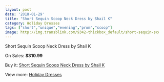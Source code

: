 ```yaml
---
layout: post
date: '2018-01-29'
title: "Short Sequin Scoop Neck Dress by Shail K"
category: Holiday Dresses
tags: ["short","unique","evening","prom","scoop"]
image: http://img.transblink.com/9342-thickbox_default/short-sequin-scoop-neck-dress-by-shail-k.jpg
---
```

Short Sequin Scoop Neck Dress by Shail K

On Sales: **$310.99**
<a href="https://www.transblink.com/en/holiday-dresses/3051-short-sequin-scoop-neck-dress-by-shail-k.html"><amp-img layout="responsive" width="600" height="600" src="//img.transblink.com/9342-thickbox_default/short-sequin-scoop-neck-dress-by-shail-k.jpg" alt="Short Sequin Scoop Neck Dress by Shail K 0" /></a>
<a href="https://www.transblink.com/en/holiday-dresses/3051-short-sequin-scoop-neck-dress-by-shail-k.html"><amp-img layout="responsive" width="600" height="600" src="//img.transblink.com/9343-thickbox_default/short-sequin-scoop-neck-dress-by-shail-k.jpg" alt="Short Sequin Scoop Neck Dress by Shail K 1" /></a>

Buy it: [Short Sequin Scoop Neck Dress by Shail K](https://www.transblink.com/en/holiday-dresses/3051-short-sequin-scoop-neck-dress-by-shail-k.html "Short Sequin Scoop Neck Dress by Shail K")

View more: [Holiday Dresses](https://www.transblink.com/en/8-holiday-dresses "Holiday Dresses")